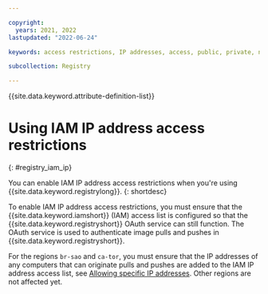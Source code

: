 ```yaml
---

copyright:
  years: 2021, 2022
lastupdated: "2022-06-24"

keywords: access restrictions, IP addresses, access, public, private, network

subcollection: Registry

---
```


{{site.data.keyword.attribute-definition-list}}

# Using IAM IP address access restrictions
{: #registry_iam_ip}

You can enable IAM IP address access restrictions when you're using {{site.data.keyword.registrylong}}.
{: shortdesc}

To enable IAM IP address access restrictions, you must ensure that the {{site.data.keyword.iamshort}} (IAM) access list is configured so that the {{site.data.keyword.registryshort}} OAuth service can still function. The OAuth service is used to authenticate image pulls and pushes in {{site.data.keyword.registryshort}}.

For the regions `br-sao` and `ca-tor`, you must ensure that the IP addresses of any computers that can originate pulls and pushes are added to the IAM IP address access list, see [Allowing specific IP addresses](/docs/account?topic=account-ips). Other regions are not affected yet.


